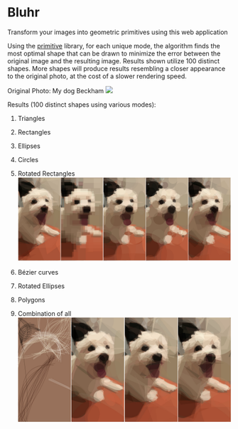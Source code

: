 # Bluhr
Transform your images into geometric primitives using this web application

Using the [primitive](https://github.com/fogleman/primitive) library, for each unique mode, the algorithm finds the most optimal shape that can be drawn to minimize the error between the original image and the resulting image. Results shown utilize 100 distinct shapes. More shapes will produce results resembling a closer appearance to the original photo, at the cost of a slower rendering speed.

Original Photo: My dog Beckham 
![](https://imgur.com/9qrZYZB)

Results (100 distinct shapes using various modes): 
1. Triangles           
2. Rectangles         
3. Ellipses               
4. Circles          
5. Rotated Rectangles
![](results1.png)

6. Bézier curves
7. Rotated Ellipses
8. Polygons
9. Combination of all
![](results2.png)
